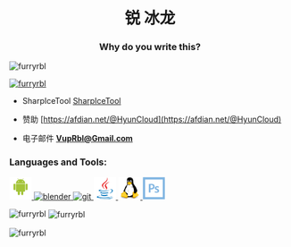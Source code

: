 <h1 align="center">锐 冰龙</h1>
<h3 align="center">Why do you write this?</h3>

<p align="left"> <img src="https://komarev.com/ghpvc/?username=furryrbl&label=%E8%AE%BF%E5%AE%A2&color=00ffff&style=flat" alt="furryrbl" /> </p>

<p align="left"> <a href="https://github.com/ryo-ma/github-profile-trophy"><img src="https://github-profile-trophy.vercel.app/?username=furryrbl" alt="furryrbl" /></a> </p>

- SharpIceTool [SharpIceTool](https://github.com/FurryRbl/SharpIceTool)

- 赞助 [https://afdian.net/@HyunCloud](https://afdian.net/@HyunCloud)

- 电子邮件 **VupRbl@Gmail.com**


<h3 align="left">Languages and Tools:</h3>
<p align="left"> <a href="https://developer.android.com" target="_blank"> <img src="https://raw.githubusercontent.com/devicons/devicon/master/icons/android/android-original-wordmark.svg" alt="android" width="40" height="40"/> </a> <a href="https://www.blender.org/" target="_blank"> <img src="https://download.blender.org/branding/community/blender_community_badge_white.svg" alt="blender" width="40" height="40"/> </a> <a href="https://git-scm.com/" target="_blank"> <img src="https://www.vectorlogo.zone/logos/git-scm/git-scm-icon.svg" alt="git" width="40" height="40"/> </a> <a href="https://www.java.com" target="_blank"> <img src="https://raw.githubusercontent.com/devicons/devicon/master/icons/java/java-original.svg" alt="java" width="40" height="40"/> </a> <a href="https://www.linux.org/" target="_blank"> <img src="https://raw.githubusercontent.com/devicons/devicon/master/icons/linux/linux-original.svg" alt="linux" width="40" height="40"/> </a> <a href="https://www.photoshop.com/en" target="_blank"> <img src="https://raw.githubusercontent.com/devicons/devicon/master/icons/photoshop/photoshop-line.svg" alt="photoshop" width="40" height="40"/> </a> </p>

<p><img align="left" src="https://github-readme-stats.vercel.app/api/top-langs?username=furryrbl&show_icons=true&theme=dark&hide_border=true&locale=cn&layout=compact" alt="furryrbl" /></p>

<p>&nbsp;<img align="center" src="https://github-readme-stats.vercel.app/api?username=furryrbl&show_icons=true&theme=dark&hide_border=true&locale=cn" alt="furryrbl" /></p>

<p><img align="center" src="https://github-readme-streak-stats.herokuapp.com/?user=furryrbl&theme=dark" alt="furryrbl" /></p>

